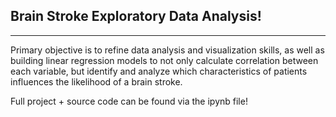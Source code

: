## Brain Stroke Exploratory Data Analysis!
---
Primary objective is to refine data analysis and visualization skills, as well as building linear regression models to not only calculate correlation between each variable, but identify and analyze which characteristics of patients influences the likelihood of a brain stroke. 

Full project + source code can be found via the ipynb file! 
